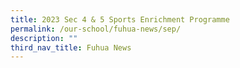 ```yaml
---
title: 2023 Sec 4 & 5 Sports Enrichment Programme
permalink: /our-school/fuhua-news/sep/
description: ""
third_nav_title: Fuhua News
---
```

